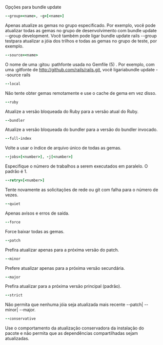 Opções para bundle update

```ruby
--group=<name>, -g=[<name>]
```

Apenas atualize as gemas no grupo especificado. Por exemplo, você pode atualizar todas as gemas no grupo de desenvolvimento com bundle update --group development. Você também pode ligar bundle update rails --group testpara atualizar a jóia dos trilhos e todas as gemas no grupo de teste, por exemplo.

```ruby
--source=<name>
```

O nome de uma :gitou :pathfonte usada no Gemfile (5) . Por exemplo, com uma :gitfonte de http://github.com/rails/rails.git, você ligariabundle update --source rails

```ruby
--local
```

Não tente obter gemas remotamente e use o cache de gema em vez disso.

```ruby
--ruby
```

Atualize a versão bloqueada do Ruby para a versão atual do Ruby.

```ruby
--bundler
```

Atualize a versão bloqueada do bundler para a versão do bundler invocado.

```ruby
--full-index
```

Volte a usar o índice de arquivo único de todas as gemas.

```ruby
--jobs=[<number>], -j[<number>]
```

Especifique o número de trabalhos a serem executados em paralelo. O padrão é 1.

```ruby
--retry=[<number>]
```

Tente novamente as solicitações de rede ou git com falha para o número de vezes.

```ruby
--quiet
```

Apenas avisos e erros de saída.

```ruby
--force
```

Force baixar todas as gemas.

```ruby
--patch
```

Prefira atualizar apenas para a próxima versão do patch.

```ruby
--minor
```

Prefere atualizar apenas para a próxima versão secundária.

```ruby
--major
```

Prefira atualizar para a próxima versão principal (padrão).

```ruby
--strict
```

Não permita que nenhuma jóia seja atualizada mais recente --patch| --minor| --major.

```ruby
--conservative
```

Use o comportamento da atualização conservadora da instalação do pacote e não permita que as dependências compartilhadas sejam atualizadas.
